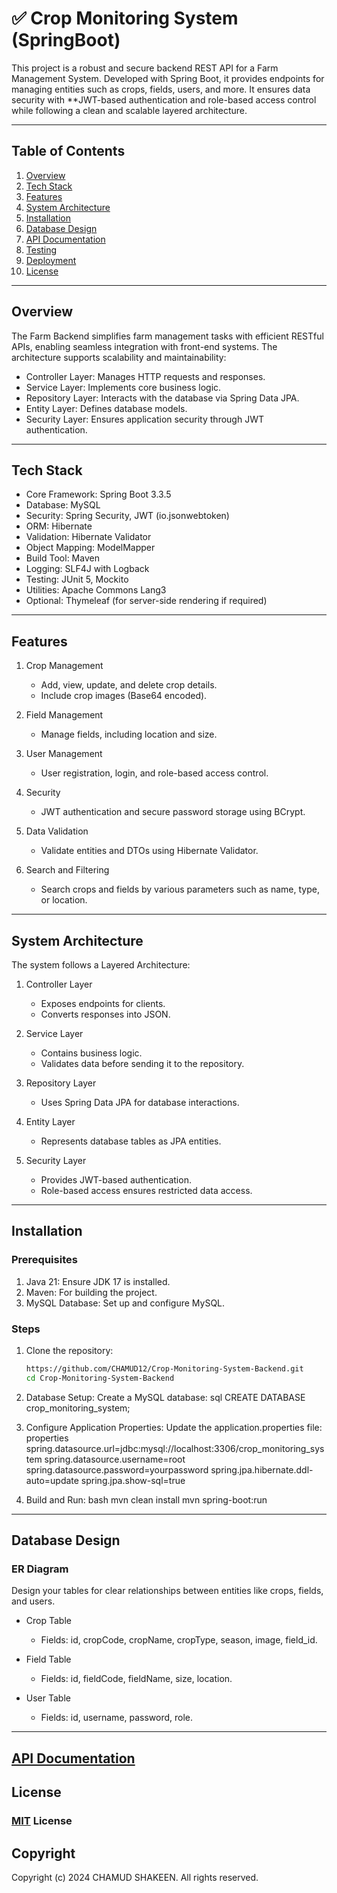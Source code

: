 # ✅ Crop Monitoring System (SpringBoot)

This project is a robust and secure backend REST API for a Farm Management System. Developed with Spring Boot, it provides endpoints for managing entities such as crops, fields, users, and more. It ensures data security with **JWT-based authentication and role-based access control while following a clean and scalable layered architecture.

---

## Table of Contents
1. [Overview](#overview)
2. [Tech Stack](#tech-stack)
3. [Features](#features)
4. [System Architecture](#system-architecture)
5. [Installation](#installation)
6. [Database Design](#database-design)
7. [API Documentation](#api-documentation)
8. [Testing](#testing)
9. [Deployment](#deployment)
10. [License](#license)

---

## Overview
The Farm Backend simplifies farm management tasks with efficient RESTful APIs, enabling seamless integration with front-end systems. The architecture supports scalability and maintainability:
- Controller Layer: Manages HTTP requests and responses.
- Service Layer: Implements core business logic.
- Repository Layer: Interacts with the database via Spring Data JPA.
- Entity Layer: Defines database models.
- Security Layer: Ensures application security through JWT authentication.

---

## Tech Stack
- Core Framework: Spring Boot 3.3.5
- Database: MySQL
- Security: Spring Security, JWT (io.jsonwebtoken)
- ORM: Hibernate
- Validation: Hibernate Validator
- Object Mapping: ModelMapper
- Build Tool: Maven
- Logging: SLF4J with Logback
- Testing: JUnit 5, Mockito
- Utilities: Apache Commons Lang3
- Optional: Thymeleaf (for server-side rendering if required)

---

## Features
1. Crop Management
    - Add, view, update, and delete crop details.
    - Include crop images (Base64 encoded).

2. Field Management
    - Manage fields, including location and size.

3. User Management
    - User registration, login, and role-based access control.

4. Security
    - JWT authentication and secure password storage using BCrypt.

5. Data Validation
    - Validate entities and DTOs using Hibernate Validator.

6. Search and Filtering
    - Search crops and fields by various parameters such as name, type, or location.

---

## System Architecture
The system follows a Layered Architecture:
1. Controller Layer
    - Exposes endpoints for clients.
    - Converts responses into JSON.

2. Service Layer
    - Contains business logic.
    - Validates data before sending it to the repository.

3. Repository Layer
    - Uses Spring Data JPA for database interactions.

4. Entity Layer
    - Represents database tables as JPA entities.

5. Security Layer
    - Provides JWT-based authentication.
    - Role-based access ensures restricted data access.

---

## Installation

### Prerequisites
1. Java 21: Ensure JDK 17 is installed.
2. Maven: For building the project.
3. MySQL Database: Set up and configure MySQL.

### Steps
1. Clone the repository:
   ```bash
   https://github.com/CHAMUD12/Crop-Monitoring-System-Backend.git
   cd Crop-Monitoring-System-Backend
   
2. Database Setup:
   Create a MySQL database:
   sql
   CREATE DATABASE crop_monitoring_system;


3. Configure Application Properties:
   Update the application.properties file:
   properties
   spring.datasource.url=jdbc:mysql://localhost:3306/crop_monitoring_system
   spring.datasource.username=root
   spring.datasource.password=yourpassword
   spring.jpa.hibernate.ddl-auto=update
   spring.jpa.show-sql=true


4. Build and Run:
   bash
   mvn clean install
   mvn spring-boot:run


---

## Database Design

### ER Diagram
Design your tables for clear relationships between entities like crops, fields, and users.

- Crop Table
    - Fields: id, cropCode, cropName, cropType, season, image, field_id.

- Field Table
    - Fields: id, fieldCode, fieldName, size, location.

- User Table
    - Fields: id, username, password, role.

---

## [API Documentation]()

## License

### [MIT](https://github.com/CHAMUD12/Crop-Monitoring-System-Backend/blob/master/LICENSE.txt) License

## Copyright

Copyright (c) 2024 CHAMUD SHAKEEN. All rights reserved.
